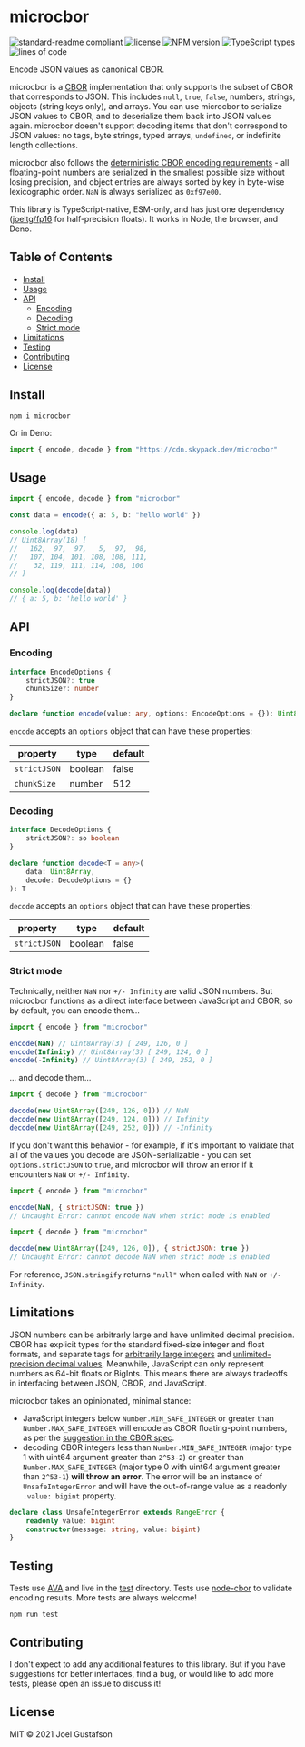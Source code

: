 # microcbor

[![standard-readme compliant](https://img.shields.io/badge/readme%20style-standard-brightgreen.svg)](https://github.com/RichardLitt/standard-readme) [![license](https://img.shields.io/github/license/joeltg/microcbor)](https://opensource.org/licenses/MIT) [![NPM version](https://img.shields.io/npm/v/microcbor)](https://www.npmjs.com/package/microcbor) ![TypeScript types](https://img.shields.io/npm/types/microcbor) ![lines of code](https://img.shields.io/tokei/lines/github/joeltg/microcbor)

Encode JSON values as canonical CBOR.

microcbor is a [CBOR](https://cbor.io/) implementation that only supports the subset of CBOR that corresponds to JSON. This includes `null`, `true`, `false`, numbers, strings, objects (string keys only), and arrays. You can use microcbor to serialize JSON values to CBOR, and to deserialize them back into JSON values again. microcbor doesn't support decoding items that don't correspond to JSON values: no tags, byte strings, typed arrays, `undefined`, or indefinite length collections.

microcbor also follows the [deterministic CBOR encoding requirements](https://www.rfc-editor.org/rfc/rfc8949.html#core-det) - all floating-point numbers are serialized in the smallest possible size without losing precision, and object entries are always sorted by key in byte-wise lexicographic order. `NaN` is always serialized as `0xf97e00`.

This library is TypeScript-native, ESM-only, and has just one dependency ([joeltg/fp16](https://github.com/joeltg/fp16) for half-precision floats). It works in Node, the browser, and Deno.

## Table of Contents

- [Install](#install)
- [Usage](#usage)
- [API](#api)
  - [Encoding](#encoding)
  - [Decoding](#decoding)
  - [Strict mode](#strict-mode)
- [Limitations](#limitations)
- [Testing](#testing)
- [Contributing](#contributing)
- [License](#license)

## Install

```
npm i microcbor
```

Or in Deno:

```typescript
import { encode, decode } from "https://cdn.skypack.dev/microcbor"
```

## Usage

```typescript
import { encode, decode } from "microcbor"

const data = encode({ a: 5, b: "hello world" })

console.log(data)
// Uint8Array(18) [
//   162,  97,  97,   5,  97,  98,
//   107, 104, 101, 108, 108, 111,
//    32, 119, 111, 114, 108, 100
// ]

console.log(decode(data))
// { a: 5, b: 'hello world' }
```

## API

### Encoding

```typescript
interface EncodeOptions {
	strictJSON?: true
	chunkSize?: number
}

declare function encode(value: any, options: EncodeOptions = {}): Uint8Array
```

`encode` accepts an `options` object that can have these properties:

| property     | type    | default |
| ------------ | ------- | ------- |
| `strictJSON` | boolean | false   |
| `chunkSize`  | number  | 512     |

### Decoding

```typescript
interface DecodeOptions {
	strictJSON?: so boolean
}

declare function decode<T = any>(
	data: Uint8Array,
	decode: DecodeOptions = {}
): T
```

`decode` accepts an `options` object that can have these properties:

| property     | type    | default |
| ------------ | ------- | ------- |
| `strictJSON` | boolean | false   |

### Strict mode

Technically, neither `NaN` nor `+/- Infinity` are valid JSON numbers. But microcbor functions as a direct interface between JavaScript and CBOR, so by default, you can encode them...

```javascript
import { encode } from "microcbor"

encode(NaN) // Uint8Array(3) [ 249, 126, 0 ]
encode(Infinity) // Uint8Array(3) [ 249, 124, 0 ]
encode(-Infinity) // Uint8Array(3) [ 249, 252, 0 ]
```

... and decode them...

```javascript
import { decode } from "microcbor"

decode(new Uint8Array([249, 126, 0])) // NaN
decode(new Uint8Array([249, 124, 0])) // Infinity
decode(new Uint8Array([249, 252, 0])) // -Infinity
```

If you don't want this behavior - for example, if it's important to validate that all of the values you decode are JSON-serializable - you can set `options.strictJSON` to `true`, and microcbor will throw an error if it encounters `NaN` or `+/- Infinity`.

```javascript
import { encode } from "microcbor"

encode(NaN, { strictJSON: true })
// Uncaught Error: cannot encode NaN when strict mode is enabled
```

```javascript
import { decode } from "microcbor"

decode(new Uint8Array([249, 126, 0]), { strictJSON: true })
// Uncaught Error: cannot decode NaN when strict mode is enabled
```

For reference, `JSON.stringify` returns `"null"` when called with `NaN` or `+/- Infinity`.

## Limitations

JSON numbers can be arbitrarly large and have unlimited decimal precision. CBOR has explicit types for the standard fixed-size integer and float formats, and separate tags for [arbitrarily large integers](https://www.rfc-editor.org/rfc/rfc8949.html#name-bignums) and [unlimited-precision decimal values](https://www.rfc-editor.org/rfc/rfc8949.html#name-decimal-fractions-and-bigfl). Meanwhile, JavaScript can only represent numbers as 64-bit floats or BigInts. This means there are always tradeoffs in interfacing between JSON, CBOR, and JavaScript.

microcbor takes an opinionated, minimal stance:

- JavaScript integers below `Number.MIN_SAFE_INTEGER` or greater than `Number.MAX_SAFE_INTEGER` will encode as CBOR floating-point numbers, as per the [suggestion in the CBOR spec](https://www.rfc-editor.org/rfc/rfc8949.html#name-converting-from-json-to-cbo).
- decoding CBOR integers less than `Number.MIN_SAFE_INTEGER` (major type 1 with uint64 argument greater than `2^53-2`) or greater than `Number.MAX_SAFE_INTEGER` (major type 0 with uint64 argument greater than `2^53-1`) **will throw an error**. The error will be an instance of `UnsafeIntegerError` and will have the out-of-range value as a readonly `.value: bigint` property.

```typescript
declare class UnsafeIntegerError extends RangeError {
	readonly value: bigint
	constructor(message: string, value: bigint)
}
```

## Testing

Tests use [AVA](https://github.com/avajs/ava) and live in the [test](./test/) directory. Tests use [node-cbor](https://github.com/hildjj/node-cbor/) to validate encoding results. More tests are always welcome!

```
npm run test
```

## Contributing

I don't expect to add any additional features to this library. But if you have suggestions for better interfaces, find a bug, or would like to add more tests, please open an issue to discuss it!

## License

MIT © 2021 Joel Gustafson
